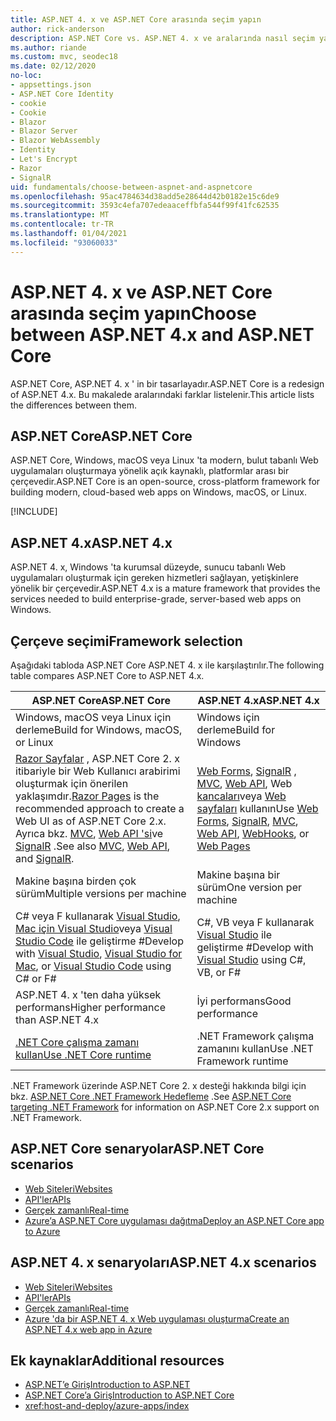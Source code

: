 ```yaml
---
title: ASP.NET 4. x ve ASP.NET Core arasında seçim yapın
author: rick-anderson
description: ASP.NET Core vs. ASP.NET 4. x ve aralarında nasıl seçim yapılacağını açıklar.
ms.author: riande
ms.custom: mvc, seodec18
ms.date: 02/12/2020
no-loc:
- appsettings.json
- ASP.NET Core Identity
- cookie
- Cookie
- Blazor
- Blazor Server
- Blazor WebAssembly
- Identity
- Let's Encrypt
- Razor
- SignalR
uid: fundamentals/choose-between-aspnet-and-aspnetcore
ms.openlocfilehash: 95ac4784634d38add5e28644d42b0182e15c6de9
ms.sourcegitcommit: 3593c4efa707edeaaceffbfa544f99f41fc62535
ms.translationtype: MT
ms.contentlocale: tr-TR
ms.lasthandoff: 01/04/2021
ms.locfileid: "93060033"
---
```

# <a name="choose-between-aspnet-4x-and-aspnet-core"></a><span data-ttu-id="bfc7a-103">ASP.NET 4. x ve ASP.NET Core arasında seçim yapın</span><span class="sxs-lookup"><span data-stu-id="bfc7a-103">Choose between ASP.NET 4.x and ASP.NET Core</span></span>

<span data-ttu-id="bfc7a-104">ASP.NET Core, ASP.NET 4. x ' in bir tasarlayadır.</span><span class="sxs-lookup"><span data-stu-id="bfc7a-104">ASP.NET Core is a redesign of ASP.NET 4.x.</span></span> <span data-ttu-id="bfc7a-105">Bu makalede aralarındaki farklar listelenir.</span><span class="sxs-lookup"><span data-stu-id="bfc7a-105">This article lists the differences between them.</span></span>

## <a name="aspnet-core"></a><span data-ttu-id="bfc7a-106">ASP.NET Core</span><span class="sxs-lookup"><span data-stu-id="bfc7a-106">ASP.NET Core</span></span>

<span data-ttu-id="bfc7a-107">ASP.NET Core, Windows, macOS veya Linux 'ta modern, bulut tabanlı Web uygulamaları oluşturmaya yönelik açık kaynaklı, platformlar arası bir çerçevedir.</span><span class="sxs-lookup"><span data-stu-id="bfc7a-107">ASP.NET Core is an open-source, cross-platform framework for building modern, cloud-based web apps on Windows, macOS, or Linux.</span></span>

[!INCLUDE[](~/includes/benefits.md)]

## <a name="aspnet-4x"></a><span data-ttu-id="bfc7a-108">ASP.NET 4.x</span><span class="sxs-lookup"><span data-stu-id="bfc7a-108">ASP.NET 4.x</span></span>

<span data-ttu-id="bfc7a-109">ASP.NET 4. x, Windows 'ta kurumsal düzeyde, sunucu tabanlı Web uygulamaları oluşturmak için gereken hizmetleri sağlayan, yetişkinlere yönelik bir çerçevedir.</span><span class="sxs-lookup"><span data-stu-id="bfc7a-109">ASP.NET 4.x is a mature framework that provides the services needed to build enterprise-grade, server-based web apps on Windows.</span></span>

## <a name="framework-selection"></a><span data-ttu-id="bfc7a-110">Çerçeve seçimi</span><span class="sxs-lookup"><span data-stu-id="bfc7a-110">Framework selection</span></span>

<span data-ttu-id="bfc7a-111">Aşağıdaki tabloda ASP.NET Core ASP.NET 4. x ile karşılaştırılır.</span><span class="sxs-lookup"><span data-stu-id="bfc7a-111">The following table compares ASP.NET Core to ASP.NET 4.x.</span></span>

| <span data-ttu-id="bfc7a-112">ASP.NET Core</span><span class="sxs-lookup"><span data-stu-id="bfc7a-112">ASP.NET Core</span></span> | <span data-ttu-id="bfc7a-113">ASP.NET 4.x</span><span class="sxs-lookup"><span data-stu-id="bfc7a-113">ASP.NET 4.x</span></span> |
|---|---|
|<span data-ttu-id="bfc7a-114">Windows, macOS veya Linux için derleme</span><span class="sxs-lookup"><span data-stu-id="bfc7a-114">Build for Windows, macOS, or Linux</span></span>|<span data-ttu-id="bfc7a-115">Windows için derleme</span><span class="sxs-lookup"><span data-stu-id="bfc7a-115">Build for Windows</span></span>|
|<span data-ttu-id="bfc7a-116">[ Razor Sayfalar](xref:razor-pages/index) , ASP.NET Core 2. x itibariyle bir Web Kullanıcı arabirimi oluşturmak için önerilen yaklaşımdır.</span><span class="sxs-lookup"><span data-stu-id="bfc7a-116">[Razor Pages](xref:razor-pages/index) is the recommended approach to create a Web UI as of ASP.NET Core 2.x.</span></span> <span data-ttu-id="bfc7a-117">Ayrıca bkz. [MVC](xref:mvc/overview), [Web API 'si](xref:tutorials/first-web-api)ve [SignalR](xref:signalr/introduction) .</span><span class="sxs-lookup"><span data-stu-id="bfc7a-117">See also [MVC](xref:mvc/overview), [Web API](xref:tutorials/first-web-api), and [SignalR](xref:signalr/introduction).</span></span>|<span data-ttu-id="bfc7a-118">[Web Forms](/aspnet/web-forms), [SignalR](/aspnet/signalr) , [MVC](/aspnet/mvc), [Web API](/aspnet/web-api/), Web [kancaları](/aspnet/webhooks/)veya [Web sayfaları](/aspnet/web-pages) kullanın</span><span class="sxs-lookup"><span data-stu-id="bfc7a-118">Use [Web Forms](/aspnet/web-forms), [SignalR](/aspnet/signalr), [MVC](/aspnet/mvc), [Web API](/aspnet/web-api/), [WebHooks](/aspnet/webhooks/), or [Web Pages](/aspnet/web-pages)</span></span>|
|<span data-ttu-id="bfc7a-119">Makine başına birden çok sürüm</span><span class="sxs-lookup"><span data-stu-id="bfc7a-119">Multiple versions per machine</span></span>|<span data-ttu-id="bfc7a-120">Makine başına bir sürüm</span><span class="sxs-lookup"><span data-stu-id="bfc7a-120">One version per machine</span></span>|
|<span data-ttu-id="bfc7a-121">C# veya F kullanarak [Visual Studio](https://visualstudio.microsoft.com/vs/), [Mac için Visual Studio](https://visualstudio.microsoft.com/vs/mac/)veya [Visual Studio Code](https://code.visualstudio.com/) ile geliştirme #</span><span class="sxs-lookup"><span data-stu-id="bfc7a-121">Develop with [Visual Studio](https://visualstudio.microsoft.com/vs/), [Visual Studio for Mac](https://visualstudio.microsoft.com/vs/mac/), or [Visual Studio Code](https://code.visualstudio.com/) using C# or F#</span></span>|<span data-ttu-id="bfc7a-122">C#, VB veya F kullanarak [Visual Studio](https://visualstudio.microsoft.com/vs/) ile geliştirme #</span><span class="sxs-lookup"><span data-stu-id="bfc7a-122">Develop with [Visual Studio](https://visualstudio.microsoft.com/vs/) using C#, VB, or F#</span></span>|
|<span data-ttu-id="bfc7a-123">ASP.NET 4. x 'ten daha yüksek performans</span><span class="sxs-lookup"><span data-stu-id="bfc7a-123">Higher performance than ASP.NET 4.x</span></span>|<span data-ttu-id="bfc7a-124">İyi performans</span><span class="sxs-lookup"><span data-stu-id="bfc7a-124">Good performance</span></span>|
|[<span data-ttu-id="bfc7a-125">.NET Core çalışma zamanı kullan</span><span class="sxs-lookup"><span data-stu-id="bfc7a-125">Use .NET Core runtime</span></span>](/dotnet/standard/choosing-core-framework-server)|<span data-ttu-id="bfc7a-126">.NET Framework çalışma zamanını kullan</span><span class="sxs-lookup"><span data-stu-id="bfc7a-126">Use .NET Framework runtime</span></span>|

<span data-ttu-id="bfc7a-127">.NET Framework üzerinde ASP.NET Core 2. x desteği hakkında bilgi için bkz. [ASP.NET Core .NET Framework Hedefleme](xref:index#target-framework) .</span><span class="sxs-lookup"><span data-stu-id="bfc7a-127">See [ASP.NET Core targeting .NET Framework](xref:index#target-framework) for information on ASP.NET Core 2.x support on .NET Framework.</span></span>

## <a name="aspnet-core-scenarios"></a><span data-ttu-id="bfc7a-128">ASP.NET Core senaryolar</span><span class="sxs-lookup"><span data-stu-id="bfc7a-128">ASP.NET Core scenarios</span></span>

* [<span data-ttu-id="bfc7a-129">Web Siteleri</span><span class="sxs-lookup"><span data-stu-id="bfc7a-129">Websites</span></span>](xref:tutorials/first-mvc-app/index)
* [<span data-ttu-id="bfc7a-130">API'ler</span><span class="sxs-lookup"><span data-stu-id="bfc7a-130">APIs</span></span>](xref:tutorials/first-web-api)
* [<span data-ttu-id="bfc7a-131">Gerçek zamanlı</span><span class="sxs-lookup"><span data-stu-id="bfc7a-131">Real-time</span></span>](xref:signalr/introduction)
* [<span data-ttu-id="bfc7a-132">Azure’a ASP.NET Core uygulaması dağıtma</span><span class="sxs-lookup"><span data-stu-id="bfc7a-132">Deploy an ASP.NET Core app to Azure</span></span>](/azure/app-service/app-service-web-get-started-dotnet)

## <a name="aspnet-4x-scenarios"></a><span data-ttu-id="bfc7a-133">ASP.NET 4. x senaryoları</span><span class="sxs-lookup"><span data-stu-id="bfc7a-133">ASP.NET 4.x scenarios</span></span>

* [<span data-ttu-id="bfc7a-134">Web Siteleri</span><span class="sxs-lookup"><span data-stu-id="bfc7a-134">Websites</span></span>](/aspnet/mvc)
* [<span data-ttu-id="bfc7a-135">API'ler</span><span class="sxs-lookup"><span data-stu-id="bfc7a-135">APIs</span></span>](/aspnet/web-api)
* [<span data-ttu-id="bfc7a-136">Gerçek zamanlı</span><span class="sxs-lookup"><span data-stu-id="bfc7a-136">Real-time</span></span>](/aspnet/signalr)
* [<span data-ttu-id="bfc7a-137">Azure 'da bir ASP.NET 4. x Web uygulaması oluşturma</span><span class="sxs-lookup"><span data-stu-id="bfc7a-137">Create an ASP.NET 4.x web app in Azure</span></span>](/azure/app-service/app-service-web-get-started-dotnet-framework)

## <a name="additional-resources"></a><span data-ttu-id="bfc7a-138">Ek kaynaklar</span><span class="sxs-lookup"><span data-stu-id="bfc7a-138">Additional resources</span></span>

* [<span data-ttu-id="bfc7a-139">ASP.NET’e Giriş</span><span class="sxs-lookup"><span data-stu-id="bfc7a-139">Introduction to ASP.NET</span></span>](/aspnet/overview)
* [<span data-ttu-id="bfc7a-140">ASP.NET Core’a Giriş</span><span class="sxs-lookup"><span data-stu-id="bfc7a-140">Introduction to ASP.NET Core</span></span>](xref:index)
* <xref:host-and-deploy/azure-apps/index>
